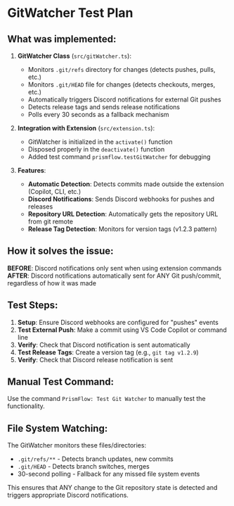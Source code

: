 # GitWatcher Test Plan

## What was implemented:

1. **GitWatcher Class** (`src/gitWatcher.ts`):
   - Monitors `.git/refs` directory for changes (detects pushes, pulls, etc.)
   - Monitors `.git/HEAD` file for changes (detects checkouts, merges, etc.)
   - Automatically triggers Discord notifications for external Git pushes
   - Detects release tags and sends release notifications
   - Polls every 30 seconds as a fallback mechanism

2. **Integration with Extension** (`src/extension.ts`):
   - GitWatcher is initialized in the `activate()` function
   - Disposed properly in the `deactivate()` function
   - Added test command `prismflow.testGitWatcher` for debugging

3. **Features**:
   - **Automatic Detection**: Detects commits made outside the extension (Copilot, CLI, etc.)
   - **Discord Notifications**: Sends Discord webhooks for pushes and releases
   - **Repository URL Detection**: Automatically gets the repository URL from git remote
   - **Release Tag Detection**: Monitors for version tags (v1.2.3 pattern)

## How it solves the issue:

**BEFORE**: Discord notifications only sent when using extension commands
**AFTER**: Discord notifications automatically sent for ANY Git push/commit, regardless of how it was made

## Test Steps:

1. **Setup**: Ensure Discord webhooks are configured for "pushes" events
2. **Test External Push**: Make a commit using VS Code Copilot or command line
3. **Verify**: Check that Discord notification is sent automatically
4. **Test Release Tags**: Create a version tag (e.g., `git tag v1.2.9`)
5. **Verify**: Check that Discord release notification is sent

## Manual Test Command:

Use the command `PrismFlow: Test Git Watcher` to manually test the functionality.

## File System Watching:

The GitWatcher monitors these files/directories:
- `.git/refs/**` - Detects branch updates, new commits
- `.git/HEAD` - Detects branch switches, merges
- 30-second polling - Fallback for any missed file system events

This ensures that ANY change to the Git repository state is detected and triggers appropriate Discord notifications.
